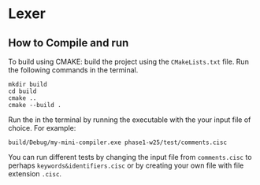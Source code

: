 # Lexer
## How to Compile and run

To build using CMAKE: build the project using the `CMakeLists.txt` file. Run the following commands in the terminal.
```
mkdir build
cd build
cmake ..
cmake --build .
```

Run the in the terminal by running the executable with the your input file of choice. For example:  

```
build/Debug/my-mini-compiler.exe phase1-w25/test/comments.cisc
```

You can run different tests by changing the input file from `comments.cisc` to perhaps `keywords&identifiers.cisc` or by creating your own file with file extension `.cisc`.
